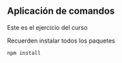 ## Aplicación de comandos

Este es el ejercicio del curso

Recuerden instalar todos los paquetes

```
npm install
```